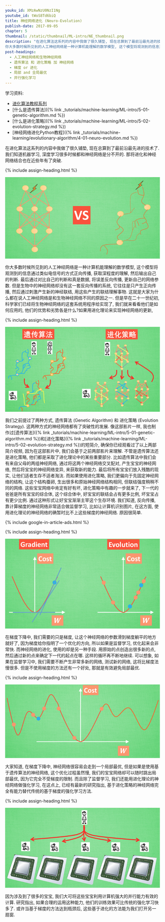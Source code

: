 ```yaml
---
youku_id: XMzAwNzU0NzI1Ng
youtube_id: tWoS8Td6biQ
title: 神经网络进化 (Neuro-Evolution)
publish-date: 2017-09-05
chapter: 5
thumbnail: /static/thumbnail/ML-intro/NE_thumbnail.png
description: "在进化算法这系列的内容中我做了很久铺垫, 现在总算到了最前沿最先进的技术了. 我们知道机器学习, 深度学习很多时候都和神经网络是分不开的. 那将进化和神经网络结合也在近些年有了突破.
你大多数时候所见到的人工神经网络是一种计算机能理解的数学模型, 这个模型将观测到的信息通过类似电信号的方式正向传播, 获取深程度的理解, 然后输出自己的判断. 最后通过对比自己的判断和真是数据, 将误差反向传播, 更新自己的网络参数. 但是生物中的神经网络却没有这一套反向传播的系统, 它往往是只产生正向传播, 然后通过刺激产生新的神经联结, 用这些产生的联结理解事物. 这就是大家为什么都在说人工神经网络是和生物神经网络不同的原因之一. 但是早在二十一世纪初, 科学家们已经将生物神经网络的这套系统用程序给实现了, 我们就来看看他们是如何应用的, 他们的优势和劣势各是什么?如果用进化理论来实现神经网络的更新,"
post-headings:
  - 人工神经网络和生物神经网络
  - 遗传算法 和 进化策略 加 神经网络
  - 梯度 or 进化
  - 局部 and 全局最优
  - 并行强化学习
---
```


学习资料:
  * [进化算法教程系列](https://morvanzhou.github.io/tutorials/machine-learning/evolutionary-algorithm/)
  * [什么是遗传算法]({% link _tutorials/machine-learning/ML-intro/5-01-genetic-algorithm.md %})
  * [什么是进化策略]({% link _tutorials/machine-learning/ML-intro/5-02-evolution-strategy.md %})
  * [神经网络进化Python教程]({% link _tutorials/machine-learning/evolutionary-algorithm/4-01-neuro-evolution.md %})

在进化算法这系列的内容中我做了很久铺垫, 现在总算到了最前沿最先进的技术了. 我们知道机器学习, 深度学习很多时候都和神经网络是分不开的. 那将进化和神经网络结合也在近些年有了突破.


 {% include assign-heading.html %}

<img class="course-image" src="/static/results/ML_intro/NE1.png" alt="{{ page.title }}{% increment image-count %}">

你大多数时候所见到的人工神经网络是一种计算机能理解的数学模型, 这个模型将观测到的信息通过类似电信号的方式正向传播, 获取深程度的理解, 然后输出自己的判断. 最后通过对比自己的判断和真是数据, 将误差反向传播, 更新自己的网络参数. 但是生物中的神经网络却没有这一套反向传播的系统, 它往往是只产生正向传播, 然后通过刺激产生新的神经联结, 用这些产生的联结理解事物. 这就是大家为什么都在说人工神经网络是和生物神经网络不同的原因之一. 但是早在二十一世纪初, 科学家们已经将生物神经网络的这套系统用程序给实现了, 我们就来看看他们是如何应用的, 他们的优势和劣势各是什么?如果用进化理论来实现神经网络的更新,

 {% include assign-heading.html %}

<img class="course-image" src="/static/results/ML_intro/NE2.png" alt="{{ page.title }}{% increment image-count %}">

我们之前提过了两种方式, 遗传算法 (Genetic Algorithm) 和 进化策略 (Evolution Strategy). 这两种方式的神经网络都有了突破性的发展. 像这部影片一样, 我也制作过[遗传算法]({% link _tutorials/machine-learning/ML-intro/5-01-genetic-algorithm.md %})和[进化策略]({% link _tutorials/machine-learning/ML-intro/5-02-evolution-strategy.md %})的短简介, 确保你已经观看过了以上两部简介视频, 因为在这部影片中, 我们会基于之前两部影片来理解. 不管是遗传算法还是进化策略, 他们都是采取了进化理论中的某些重要部分. 比如遗传算法中我们会有来自父母的两组神经网络, 通过将这两个神经网络交叉配对, 产生宝宝的神经网络, 然后将宝宝的神经网络变异, 来获取新的能力. 最后将所有宝宝们放入残酷的现实, 让他们适者生存不适者淘汰. 而如果使用进化策略, 我们更偏向于先固定神经网络的结构, 让这个结构蚕卵, 生出很多和原始神经网络结构相同, 但联结强度稍稍不同的网络. 这些宝宝网络中肯定有好有坏, 进化策略中有趣的一步就来了, 下一代的爸爸是所有宝宝的综合体, 这个综合体中, 好宝宝的联结会占有更多比例, 坏宝宝占有更少比例. 通过这种形式让好宝宝渐渐主宰这个生存环境. 我们知道, 反向传播, 靠计算梯度的神经网络非常适合做监督学习, 比如让计算机识别图片, 在这方面, 使用进化理论的神经网络的确暂时比不上这些梯度的神经网络. 原因很简单.

{% include google-in-article-ads.html %}


 {% include assign-heading.html %}

<img class="course-image" src="/static/results/ML_intro/NE3.png" alt="{{ page.title }}{% increment image-count %}">

在梯度下降中, 我们需要的只是梯度, 让这个神经网络的参数滑到梯度躺平的地方就好了, 因为梯度给你指明了一个优化的方向, 所以如果是监督学习, 优化起来会非常快. 而神经网络的进化, 使用的却是另一种手段. 用原始的点创造出很多新的点, 然后通过新的点来确定下一代的起点在哪. 这样的循环再不断地继续. 可以想象, 如果在监督学习中, 我们需要不断产生非常多新的网络, 测试新的网络, 这将比梯度法慢很多. 但是不使用梯度的方法还有一个好处, 那就是有效避免局部最优.


 {% include assign-heading.html %}

<img class="course-image" src="/static/results/ML_intro/NE4.png" alt="{{ page.title }}{% increment image-count %}">

大家知道, 在梯度下降中, 神经网络很容易会走到一个局部最优, 但是如果是使用基于遗传算法的神经网络, 这个优化过程虽然慢, 我们的宝宝网络却可以随时跳出局部最优, 因为它完全不受梯度的限制. 而且除了监督学习, 我们还能用进化理论的神经网络做强化学习, 在这点上, 已经有最新的研究指出, 基于进化策略的神经网络完全有能力替代传统的基于梯度的强化学习方法.


 {% include assign-heading.html %}

<img class="course-image" src="/static/results/ML_intro/NE5.png" alt="{{ page.title }}{% increment image-count %}">

因为涉及到了很多的宝宝, 我们大可将这些宝宝利用计算机强大的并行能力有效的计算. 研究指出, 如果合理的运用这种能力, 他们的训练效果可比传统的强化学习快多了. 或许当基于梯度的方法达到瓶颈后, 这些基于进化的方法能为我们打开另一扇窗.
